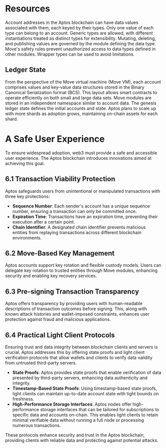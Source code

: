 # Resources

Account addresses in the Aptos blockchain can have data values associated with them, each keyed by their types. Only one value of each type can belong to an account. Generic types are allowed, with different instantiations treated as distinct types for extensibility. Mutating, deleting, and publishing values are governed by the module defining the data type. Move's safety rules prevent unauthorized access to data types defined in other modules. Wrapper types can be used to avoid limitations.

## Ledger State

From the perspective of the Move virtual machine (Move VM), each account comprises values and key-value data structures stored in the Binary Canonical Serialization format (BCS). This layout allows smart contracts to operate efficiently on both small and large data sets. Move modules are stored in an independent namespace similar to account data. The genesis ledger state defines the initial accounts and state. Aptos plans to scale up with more shards as adoption grows, maintaining on-chain assets for each shard.

# A Safe User Experience

To ensure widespread adoption, web3 must provide a safe and accessible user experience. The Aptos blockchain introduces innovations aimed at achieving this goal.

## 6.1 Transaction Viability Protection

Aptos safeguards users from unintentional or manipulated transactions with three key protections:
- **Sequence Number**: Each sender's account has a unique sequence number, ensuring a transaction can only be committed once.
- **Expiration Time**: Transactions have an expiration time, preventing their execution after a certain point.
- **Chain Identifier**: A designated chain identifier prevents malicious entities from replaying transactions across different blockchain environments.

## 6.2 Move-Based Key Management

Aptos accounts support key rotation and flexible custody models. Users can delegate key rotation to trusted entities through Move modules, enhancing security and enabling key recovery services.

## 6.3 Pre-signing Transaction Transparency

Aptos offers transparency by providing users with human-readable descriptions of transaction outcomes before signing. This, along with known attack histories and wallet-imposed constraints, enhances user protection against fraud and malicious applications.

## 6.4 Practical Light Client Protocols

Ensuring trust and data integrity between blockchain clients and servers is crucial. Aptos addresses this by offering state proofs and light client verification protocols that allow wallets and clients to verify data validity from untrusted third-party servers.

- **State Proofs**: Aptos provides state proofs that enable verification of data presented by third-party servers, enhancing data authenticity and integrity.
- **Timestamp-Based State Proofs**: Using timestamp-based state proofs, light clients can maintain up-to-date account state with tight bounds on freshness.
- **High-Performance Storage Interfaces**: Aptos nodes offer high-performance storage interfaces that can be tailored for subscriptions to specific data and accounts on-chain. This enables light clients to retain minimal verifiable data without running a full node or processing numerous transactions.

These protocols enhance security and trust in the Aptos blockchain, providing clients with reliable data and protecting against potential attacks.

